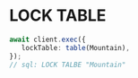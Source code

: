# LOCK TABLE

```typescript
await client.exec({
   lockTable: table(Mountain),
});
// sql: LOCK TALBE "Mountain"
```

